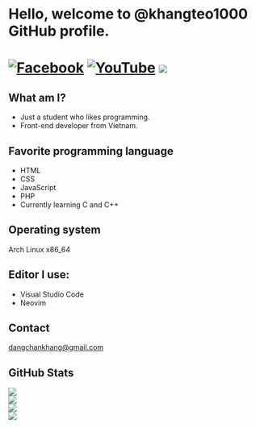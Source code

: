 # Hello, welcome to @khangteo1000 GitHub profile.
[![Facebook](https://img.shields.io/badge/Facebook-%231877F2.svg?style=for-the-badge&logo=Facebook&logoColor=white)](https://www.facebook.com/cyp.lucastero) [![YouTube](https://img.shields.io/badge/YouTube-%23FF0000.svg?style=for-the-badge&logo=YouTube&logoColor=white)](https://www.youtube.com/@KhangTeo) ![](https://img.shields.io/badge/Cyprus%20Lucastero%235445-%237289DA.svg?style=for-the-badge&logo=discord&logoColor=white)
===============================================================
## What am I?
- Just a student who likes programming.
- Front-end developer from Vietnam.

## Favorite programming language
- HTML
- CSS
- JavaScript
- PHP
- Currently learning C and C++

## Operating system
Arch Linux x86_64

## Editor I use:
- Visual Studio Code
- Neovim

## Contact
dangchankhang@gmail.com

## GitHub Stats
![](https://github-readme-stats.vercel.app/api?username=khangteo1000&theme=blueberry)<br/>
![](https://github-readme-streak-stats.herokuapp.com/?user=khangteo1000&theme=blueberry&hide_border=false)<br/>
![](https://github-readme-stats.vercel.app/api/top-langs/?username=khangteo1000&theme=blueberry&hide_border=false&include_all_commits=false&count_private=false&layout=compact)<br/>
[![](https://visitcount.itsvg.in/api?id=khangteo1000&label=Profile%20Views&pretty=true)](https://visitcount.itsvg.in)
